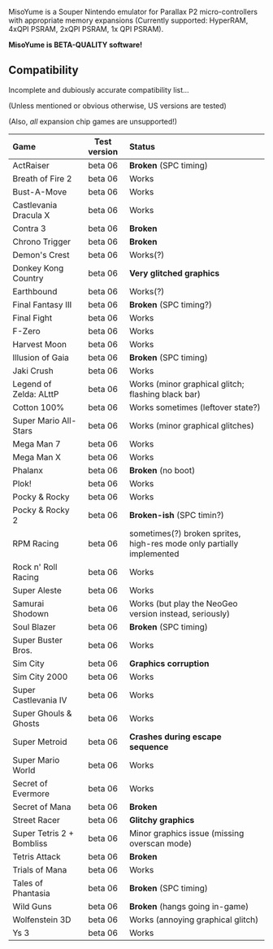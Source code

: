 
MisoYume is a Souper Nintendo emulator for
Parallax P2 micro-controllers with appropriate memory expansions
(Currently supported: HyperRAM, 4xQPI PSRAM, 2xQPI PSRAM, 1x QPI PSRAM).

**MisoYume is BETA-QUALITY software!**

## Compatibility

Incomplete and dubiously accurate compatibility list...

(Unless mentioned or obvious otherwise, US versions are tested)

(Also, _all_ expansion chip games are unsupported!)

|Game                     |Test version|Status|
|:------------------------|:----------:|:-----|
|ActRaiser                |beta 06     |**Broken** (SPC timing)|
|Breath of Fire 2         |beta 06     |Works|
|Bust-A-Move              |beta 06     |Works|
|Castlevania Dracula X    |beta 06     |Works|
|Contra 3                 |beta 06     |**Broken**|
|Chrono Trigger           |beta 06     |**Broken**|
|Demon's Crest            |beta 06     |Works(?)|
|Donkey Kong Country      |beta 06     |**Very glitched graphics**|
|Earthbound               |beta 06     |Works(?)|
|Final Fantasy III        |beta 06     |**Broken** (SPC timing?)|
|Final Fight              |beta 06     |Works|
|F-Zero                   |beta 06     |Works|
|Harvest Moon             |beta 06     |Works|
|Illusion of Gaia         |beta 06     |**Broken** (SPC timing)|
|Jaki Crush               |beta 06     |Works|
|Legend of Zelda: ALttP   |beta 06     |Works (minor graphical glitch; flashing black bar)|
|Cotton 100%              |beta 06     |Works sometimes (leftover state?)|
|Super Mario All-Stars    |beta 06     |Works (minor graphical glitches)|
|Mega Man 7               |beta 06     |Works|
|Mega Man X               |beta 06     |Works|
|Phalanx                  |beta 06     |**Broken** (no boot)|
|Plok!                    |beta 06     |Works|
|Pocky & Rocky            |beta 06     |Works|
|Pocky & Rocky 2          |beta 06     |**Broken-ish** (SPC timin?)|
|RPM Racing               |beta 06     |sometimes(?) broken sprites, high-res mode only partially implemented|
|Rock n' Roll Racing      |beta 06     |Works|
|Super Aleste             |beta 06     |Works|
|Samurai Shodown          |beta 06     |Works (but play the NeoGeo version instead, seriously)|
|Soul Blazer              |beta 06     |**Broken** (SPC timing)|
|Super Buster Bros.       |beta 06     |Works|
|Sim City                 |beta 06     |**Graphics corruption**|
|Sim City 2000            |beta 06     |Works|
|Super Castlevania IV     |beta 06     |Works|
|Super Ghouls & Ghosts    |beta 06     |Works|
|Super Metroid            |beta 06     |**Crashes during escape sequence**|
|Super Mario World        |beta 06     |Works|
|Secret of Evermore       |beta 06     |Works|
|Secret of Mana           |beta 06     |**Broken**|
|Street Racer             |beta 06     |**Glitchy graphics**|
|Super Tetris 2 + Bombliss|beta 06     |Minor graphics issue (missing overscan mode)|
|Tetris Attack            |beta 06     |**Broken**|
|Trials of Mana           |beta 06     |Works|
|Tales of Phantasia       |beta 06     |**Broken** (SPC timing)|
|Wild Guns                |beta 06     |**Broken** (hangs going in-game)|
|Wolfenstein 3D           |beta 06     |Works (annoying graphical glitch)|
|Ys 3                     |beta 06     |Works|





